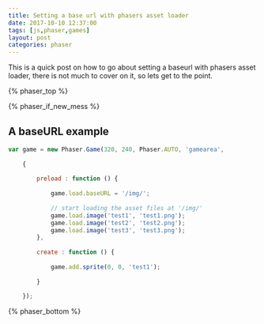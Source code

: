 ```yaml
---
title: Setting a base url with phasers asset loader
date: 2017-10-10 12:37:00
tags: [js,phaser,games]
layout: post
categories: phaser
---
```


This is a quick post on how to go about setting a baseurl with phasers asset loader, there is not much to cover on it, so lets get to the point.

<!-- more -->

{% phaser_top %}

{% phaser_if_new_mess %}

## A baseURL example

```js
var game = new Phaser.Game(320, 240, Phaser.AUTO, 'gamearea',
 
    {
 
        preload : function () {
 
            game.load.baseURL = '/img/';
 
            // start loading the asset files at '/img/'
            game.load.image('test1', 'test1.png');
            game.load.image('test2', 'test2.png');
            game.load.image('test3', 'test3.png');
        },
 
        create : function () {
 
            game.add.sprite(0, 0, 'test1');
 
        }
 
    });
```

{% phaser_bottom %}